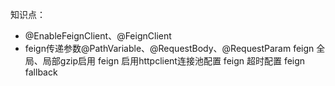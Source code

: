 知识点：
* @EnableFeignClient、@FeignClient
* feign传递参数@PathVariable、@RequestBody、@RequestParam
feign 全局、局部gzip启用
feign 启用httpclient连接池配置
feign 超时配置
feign fallback